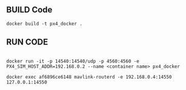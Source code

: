 ## BUILD Code

``` docker build -t px4_docker . ```

## RUN CODE


```

docker run -it -p 14540:14540/udp -p 4560:4560 -e PX4_SIM_HOST_ADDR=192.168.0.2 --name <container name> px4_docker

docker exec af6896ce6148 mavlink-routerd -e 192.168.0.4:14550 127.0.0.1:14550
 
 
 ```
